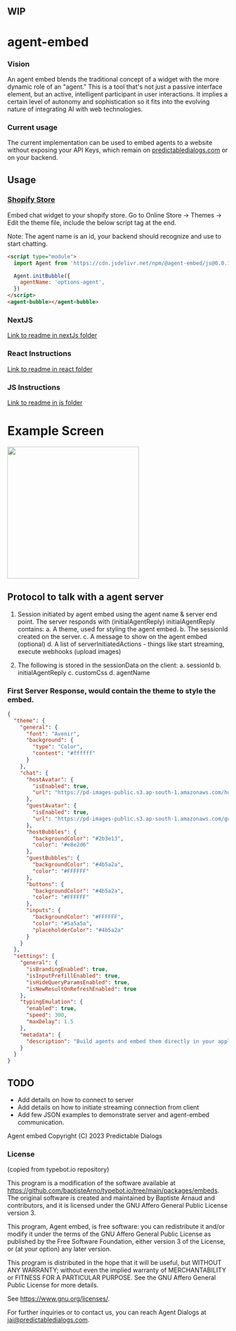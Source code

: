 ## WIP

# agent-embed

### Vision
An agent embed blends the traditional concept of a widget with the more dynamic role of an "agent." This is a tool that's not just a passive interface element, but an active, intelligent participant in user interactions. It implies a certain level of autonomy and sophistication so it fits into the evolving nature of integrating AI with web technologies.

### Current usage
The current implementation can be used to embed agents to a website without exposing your API Keys, which remain on [predictabledialogs.com](https://predictabledialogs.com/agent/create) or on your backend.

## Usage
### [Shopify Store](https://github.com/Predictable-Dialogs/agent-embed/blob/main/js/shopify.md)

Embed chat widget to your shopify store. 
Go to Online Store -> Themes -> Edit the theme file, include the below script tag at the end.

Note: The agent name is an id, your backend should recognize and use to start chatting.

```html
<script type="module">
  import Agent from 'https://cdn.jsdelivr.net/npm/@agent-embed/js@0.0.1/dist/web.js'

  Agent.initBubble({
    agentName: 'options-agent',
  })
</script>
<agent-bubble></agent-bubble>
```

### NextJS 
[Link to readme in nextJs folder](https://github.com/Predictable-Dialogs/agent-embed/blob/main/nextjs/README.md)

### React Instructions
[Link to readme in react folder](https://github.com/Predictable-Dialogs/agent-embed/blob/main/react/README.md)

### JS Instructions
[Link to readme in js folder](https://github.com/Predictable-Dialogs/agent-embed/blob/main/js/README.md)

# Example Screen

<img src="https://github.com/Predictable-Dialogs/agent-embed/assets/3472565/ee609766-a401-4490-a2bf-939ae408ef5a" width="300" />



## Protocol to talk with a agent server

1. Session initiated by agent embed using the agent name & server end point. The server responds with (initialAgentReply)
   initialAgentReply contains:
       a. A theme, used for styling the agent embed. 
       b. The sessionId created on the server.
       c. A message to show on the agent embed (optional)
       d. A list of serverInitiatedActions - things like start streaming, execute webhooks (upload images)
       
2. The following is stored in the sessionData on the client:
      a. sessionId
      b. initialAgentReply
      c. customCss
      d. agentName

### First Server Response, would contain the theme to style the embed. 
```json
{
  "theme": {
    "general": {
      "font": "Avenir",
      "background": {
        "type": "Color",
        "content": "#ffffff"
      }
    },
    "chat": {
      "hostAvatar": {
        "isEnabled": true,
        "url": "https://pd-images-public.s3.ap-south-1.amazonaws.com/host-profile.png"
      },
      "guestAvatar": {
        "isEnabled": true,
        "url": "https://pd-images-public.s3.ap-south-1.amazonaws.com/guest-profile.png"
      },
      "hostBubbles": {
        "backgroundColor": "#2b3e13",
        "color": "#e8e2d6"
      },
      "guestBubbles": {
        "backgroundColor": "#4b5a2a",
        "color": "#FFFFFF"
      },
      "buttons": {
        "backgroundColor": "#4b5a2a",
        "color": "#FFFFFF"
      },
      "inputs": {
        "backgroundColor": "#FFFFFF",
        "color": "#5a5a5a",
        "placeholderColor": "#4b5a2a"
      }
    }
  },
  "settings": {
    "general": {
      "isBrandingEnabled": true,
      "isInputPrefillEnabled": true,
      "isHideQueryParamsEnabled": true,
      "isNewResultOnRefreshEnabled": true
    },
    "typingEmulation": {
      "enabled": true,
      "speed": 300,
      "maxDelay": 1.5
    },
    "metadata": {
      "description": "Build agents and embed them directly in your applications without a line of code."
    }
  }
}
```

## TODO
- Add details on how to connect to server
- Add details on how to initiate streaming connection from client
- Add few JSON examples to demonstrate server and agent-embed communication.

     
Agent embed
Copyright (C) 2023 Predictable Dialogs

### License
(copied from typebot.io repository)

This program is a modification of the software available at 
https://github.com/baptisteArno/typebot.io/tree/main/packages/embeds. 
The original software is created and maintained by Baptiste Arnaud and 
contributors, and it is licensed under the GNU Affero General Public License 
version 3.

This program, Agent embed, is free software: you can redistribute 
it and/or modify it under the terms of the GNU Affero General Public License as 
published by the Free Software Foundation, either version 3 of the License, or 
(at your option) any later version.

This program is distributed in the hope that it will be useful, but WITHOUT 
ANY WARRANTY; without even the implied warranty of MERCHANTABILITY or FITNESS 
FOR A PARTICULAR PURPOSE. See the GNU Affero General Public License for more 
details.

See <https://www.gnu.org/licenses/>.

For further inquiries or to contact us, you can reach Agent Dialogs at 
jai@predictabledialogs.com.

